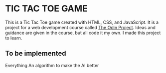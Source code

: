 # TIC TAC TOE GAME
This is a Tic Tac Toe game created with HTML, CSS, and JavaScript.
It is a project for a web development course called [The Odin Project](https://www.theodinproject.com/).
Ideas and guidance are given in the course, but all code it my own. I made this project to learn.

## To be implemented
Everything
An algorithm to make the AI better